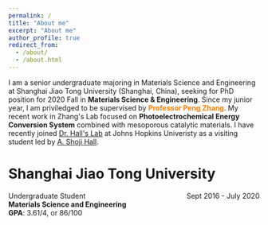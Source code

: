 ```yaml
---
permalink: /
title: "About me"
excerpt: "About me"
author_profile: true
redirect_from: 
  - /about/
  - /about.html
---
```


I am a senior undergraduate majoring in Materials Science and Engineering at Shanghai Jiao Tong University (Shanghai, China), seeking for PhD position for 2020 Fall in **Materials Science & Engineering**. Since my junior year, I am priviledged to be supervised by <span style="color:FF7D00">**Professor Peng Zhang**</span>. My recent work in Zhang's Lab focused on **Photoelectrochemical Energy Conversion System** combined with mesoporous catalytic materials. I have recently joined <span style="color:FF7D00">[Dr. Hall's Lab](https://engineering.jhu.edu/hall "Dr. Hall's Lab")</span> at Johns Hopkins Univeristy as a visiting student led by <span style="color:FF7D00">[A. Shoji Hall](https://scholar.google.com.hk/citations?user=L98xBPAAAAAJ&hl=zh-CN&oi=ao)</span>.

# **Shanghai Jiao Tong University**  
 <span style="float: left;">Undergraduate Student</span>  <span style="float: right;">Sept 2016 - July 2020</span>   
**Materials Science and Engineering**  
**GPA**: 3.61/4, or 86/100  
